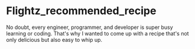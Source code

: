 # Flightz_recommended_recipe
No doubt, every engineer, programmer, and developer is super busy learning or coding. That's why I wanted to come up with a recipe that's not only delicious but also easy to whip up.
